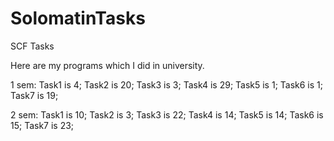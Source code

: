 # SolomatinTasks
SCF Tasks

Here are my programs which I did in university.

1 sem:
Task1 is 4;
Task2 is 20;
Task3 is 3;
Task4 is 29;
Task5 is 1;
Task6 is 1;
Task7 is 19;


2 sem:
Task1 is 10;
Task2 is 3;
Task3 is 22;
Task4 is 14;
Task5 is 14;
Task6 is 15;
Task7 is 23;
